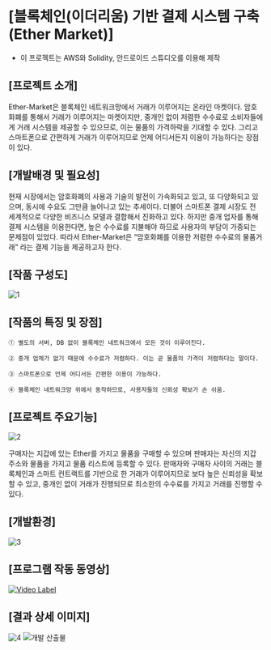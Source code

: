 # [블록체인(이더리움) 기반 결제 시스템 구축 (Ether Market)]

* 이 프로젝트는 AWS와 Solidity, 안드로이드 스튜디오를 이용해 제작

## [프로젝트 소개]

Ether-Market은 블록체인 네트워크망에서 거래가 이루어지는 온라인 마켓이다. 암호화폐를 통해서 거래가 이루어지는 마켓이지만, 중개인 없이 저렴한 수수료로 소비자들에게 거래 시스템을 제공할 수 있으므로, 이는 물품의 가격하락을 기대할 수 있다. 그리고 스마트폰으로 간편하게 거래가 이루어지므로 언제 어디서든지 이용이 가능하다는 장점이 있다.

## [개발배경 및 필요성]

현재 시장에서는 암호화폐의 사용과 기술의 발전이 가속화되고 있고, 또 다양화되고 있으며, 동시에 수요도 그만큼 늘어나고 있는 추세이다. 더불어 스마트폰 결제 시장도 전 세계적으로 다양한 비즈니스 모델과 결합해서 진화하고 있다. 하지만 중개 업자를 통해 결제 시스템을 이용한다면, 높은 수수료를 지불해야 하므로 사용자의 부담이 가중되는 문제점이 있었다. 따라서 Ether-Market은 “암호화폐를 이용한 저렴한 수수료의 물품거래” 라는 결제 기능을 제공하고자 한다.

## [작품 구성도]

![1](https://user-images.githubusercontent.com/48741014/76334764-e3d51d80-6336-11ea-863d-48c53200bd90.PNG)


## [작품의 특징 및 장점]

    ① 별도의 서버, DB 없이 블록체인 네트워크에서 모든 것이 이루어진다.

    ② 중개 업체가 없기 때문에 수수료가 저렴하다. 이는 곧 물품의 가격이 저렴하다는 말이다.

    ③ 스마트폰으로 언제 어디서든 간편한 이용이 가능하다. 

    ④ 블록체인 네트워크망 위에서 동작하므로, 사용자들의 신뢰성 확보가 손 쉬움.
    
## [프로젝트 주요기능]

![2](https://user-images.githubusercontent.com/48741014/76334889-1252f880-6337-11ea-9b18-1d129c8f886e.PNG)

구매자는 지갑에 있는 Ether를 가지고 물품을 구매할 수 있으며 판매자는 자신의 지갑 주소와 물품을 가지고 물품 리스트에 등록할 수 있다. 판매자와 구매자 사이의 거래는 블록체인과 스마트 컨트랙트를 기반으로 한 거래가 이루어지므로 보다 높은 신뢰성을 확보할 수 있고, 중개인 없이 거래가 진행되므로 최소한의 수수료를 가지고 거래를 진행할 수 있다.

## [개발환경]

![3](https://user-images.githubusercontent.com/48741014/76334949-27c82280-6337-11ea-8839-771c2d1977cc.PNG)

## [프로그램 작동 동영상]
[![Video Label](http://img.youtube.com/vi/L2cY9fkPaJU/0.jpg)](https://www.youtube.com/watch?v=L2cY9fkPaJU) 



## [결과 상세 이미지]

![4](https://user-images.githubusercontent.com/48741014/76335053-4f1eef80-6337-11ea-86b6-957866f30e83.PNG)
![개발 산출물](https://user-images.githubusercontent.com/48741014/76340173-7b8a3a00-633e-11ea-8deb-90ac3244cef5.PNG)


